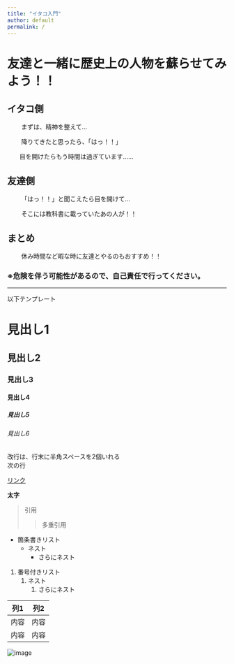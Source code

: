 ```yaml
---
title: "イタコ入門"
author: default
permalink: /
---
```


# 友達と一緒に歴史上の人物を蘇らせてみよう！！

## イタコ側　　

　　
  まずは、精神を整えて...　　
  
  　　
  降りてきたと思ったら、「はっ！！」　　　　
  　　　　
      
  　　目を開けたらもう時間は過ぎています......　　
  
##  友達側  
  
  
　　
  「はっ！！」と聞こえたら目を開けて...  
    
    
　　
  そこには教科書に載っていたあの人が！！  
  
##  まとめ  
　　
  休み時間など暇な時に友達とやるのもおすすめ！！

  ### ※危険を伴う可能性があるので、自己責任で行ってください。


---

以下テンプレート

# 見出し1
## 見出し2
### 見出し3
#### 見出し4
##### 見出し5
###### 見出し6

改行は、行末に半角スペースを2個いれる  
次の行

[リンク](https://www.google.co.jp/)

**太字**

> 引用
>> 多重引用


- 箇条書きリスト
  - ネスト
    - さらにネスト


1. 番号付きリスト
   1. ネスト
      1. さらにネスト

  
| 列1  | 列2  |
|-----|-----|
| 内容  | 内容  |
| 内容  | 内容  |

![image](/220422_GitHubPages/assets/images/logo-150.png)
